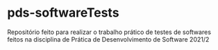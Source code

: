 # pds-softwareTests
Repositório feito para realizar o trabalho prático de testes de softwares feitos na disciplina de Prática de Desenvolvimento de Software 2021/2
